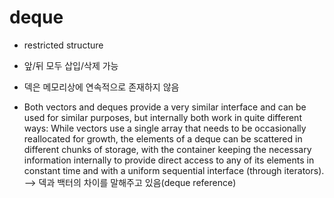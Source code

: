 # deque

- restricted structure

- 앞/뒤 모두 삽입/삭제 가능

- 덱은 메모리상에 연속적으로 존재하지 않음

- Both vectors and deques provide a very similar interface and can be used for similar purposes, but internally both work in quite different ways: While vectors use a single array that needs to be occasionally reallocated for growth, the elements of a deque can be scattered in different chunks of storage, with the container keeping the necessary information internally to provide direct access to any of its elements in constant time and with a uniform sequential interface (through iterators). --> 덱과 백터의 차이를 말해주고 있음(deque reference)
